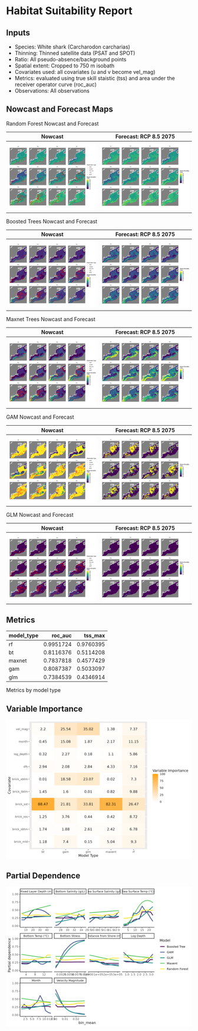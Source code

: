 Habitat Suitability Report
================

## Inputs

- Species: White shark (Carcharodon carcharias)
- Thinning: Thinned satellite data (PSAT and SPOT)
- Ratio: All pseudo-absence/background points
- Spatial extent: Cropped to 750 m isobath
- Covariates used: all covariates (u and v become vel_mag)
- Metrics: evaluated using true skill staistic (tss) and area under the
  receiver operator curve (roc_auc)
- Observations: All observations

## Nowcast and Forecast Maps

Random Forest Nowcast and Forecast

| Nowcast | Forecast: RCP 8.5 2075 |
|:--:|:--:|
| ![](../../../../tidy_reports/versions/c11/100360/c11.100360.01_12_rf_compiled_casts.png) | ![](../../../../tidy_reports/versions/c11/100364/c11.100364.01_12_rf_compiled_casts.png) |

Boosted Trees Nowcast and Forecast

| Nowcast | Forecast: RCP 8.5 2075 |
|:--:|:--:|
| ![](../../../../tidy_reports/versions/c11/100360/c11.100360.01_12_bt_compiled_casts.png) | ![](../../../../tidy_reports/versions/c11/100364/c11.100364.01_12_bt_compiled_casts.png) |

Maxnet Trees Nowcast and Forecast

| Nowcast | Forecast: RCP 8.5 2075 |
|:--:|:--:|
| ![](../../../../tidy_reports/versions/c11/100360/c11.100360.01_12_maxent_compiled_casts.png) | ![](../../../../tidy_reports/versions/c11/100364/c11.100364.01_12_maxent_compiled_casts.png) |

GAM Nowcast and Forecast

| Nowcast | Forecast: RCP 8.5 2075 |
|:--:|:--:|
| ![](../../../../tidy_reports/versions/c11/100360/c11.100360.01_12_gam_compiled_casts.png) | ![](../../../../tidy_reports/versions/c11/100364/c11.100364.01_12_gam_compiled_casts.png) |

GLM Nowcast and Forecast

| Nowcast | Forecast: RCP 8.5 2075 |
|:--:|:--:|
| ![](../../../../tidy_reports/versions/c11/100360/c11.100360.01_12_glm_compiled_casts.png) | ![](../../../../tidy_reports/versions/c11/100364/c11.100364.01_12_glm_compiled_casts.png) |

## Metrics

| model_type |   roc_auc |   tss_max |
|:-----------|----------:|----------:|
| rf         | 0.9951724 | 0.9760395 |
| bt         | 0.8116376 | 0.5114208 |
| maxnet     | 0.7837818 | 0.4577429 |
| gam        | 0.8087387 | 0.5033097 |
| glm        | 0.7384539 | 0.4346914 |

Metrics by model type

## Variable Importance

![](m11.10036_tidy_compiled_files/figure-gfm/variable_importance-1.png)

## Partial Dependence

![](m11.10036_tidy_compiled_files/figure-gfm/partial_dependence-1.png)
